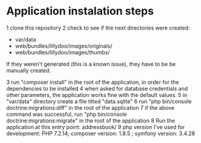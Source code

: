 Application instalation steps
=============================
1 clone this repository
2 check to see if the next directories were created: 
   - var/data
   - web/bundles/lillydoo/images/originals/
   - web/bundles/lillydoo/images/thumbs/

If they weren't generated (this is a known issue), they have to be be manually created.

3 run "composer install" in the root of the application, in order for the dependencies to be installed
4 when asked for database credentials and other parameters, the application works fine with the default values.
5 in "var/data" directory create a file titled "data.sqlite"
6 run "php bin/console doctrine:migrations:diff" in the root of the application
7 if the above command was successful, run "php bin/console doctrine:migrations:migrate" in the root of the application
8 Run the application at this entry point: addressbook/
9 php version I've used for development: PHP 7.2.14; composer version:  1.8.5 ; symfony version: 3.4.28
